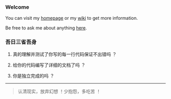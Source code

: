 
### Welcome

You can visit my [homepage](https://liupj.top/academy/) or my [wiki](https://liupj.top/) to get more information.

Be free to ask me about anything [here](https://github.com/Brannua/brannua/issues/).

### 吾日三省吾身

1. 真的理解并测试了你写的每一行代码保证不出错吗 ？

2. 给你的代码编写了详细的文档了吗 ？

3. 你是独立完成的吗 ？

---

> 认清现实，放弃幻想 ！少抱怨，多吃苦 ！
